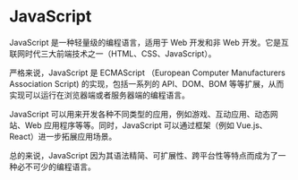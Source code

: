 # JavaScript

JavaScript 是一种轻量级的编程语言，适用于 Web 开发和非 Web 开发。它是互联网时代三大前端技术之一（HTML、CSS、JavaScript）。

严格来说，JavaScript 是 ECMAScript （European Computer Manufacturers Association Script) 的实现，包括一系列的 API、DOM、BOM 等等扩展，从而实现可以运行在浏览器端或者服务器端的编程语言。

JavaScript 可以用来开发各种不同类型的应用，例如游戏、互动应用、动态网站、Web 应用程序等等。同时，JavaScript 可以通过框架（例如 Vue.js、React）进一步拓展应用场景。

总的来说，JavaScript 因为其语法精简、可扩展性、跨平台性等特点而成为了一种必不可少的编程语言。